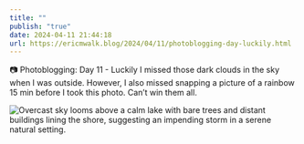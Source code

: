 ```yaml
---
title: ""
publish: "true"
date: 2024-04-11 21:44:18
url: https://ericmwalk.blog/2024/04/11/photoblogging-day-luckily.html
---
```


📷 Photoblogging: Day 11 -
Luckily I missed those dark clouds in the sky when I was outside. However, I also missed snapping a picture of a rainbow 15 min before I took this photo. Can’t win them all.

![Overcast sky looms above a calm lake with bare trees and distant buildings lining the shore, suggesting an impending storm in a serene natural setting.](https://ericmwalk.blog/uploads/2024/img-8586.jpeg)